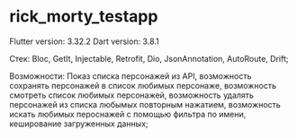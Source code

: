 # rick_morty_testapp

Flutter version: 3.32.2
Dart version: 3.8.1

Стек: Bloc, GetIt, Injectable, Retrofit, Dio, JsonAnnotation, AutoRoute, Drift;

Возможности: Показ списка персонажей из API, возможность сохранять персонажей в список любимых персонаже, возможность смотреть список любимых персонажей, возможность удалять персонажей из списка любымых повторным нажатием, возможность искать любимых пероснажей с помощью фильтра по имени, кеширование загруженных данных;